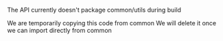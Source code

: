The API currently doesn't package common/utils during build

We are temporarily copying this code from common
We will delete it once we can import directly from common
